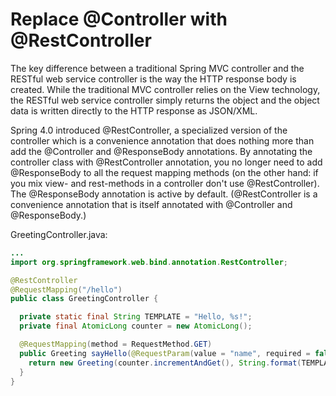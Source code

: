 # Replace @Controller with @RestController

The key difference between a traditional Spring MVC controller and the RESTful web service controller is the way the HTTP response body is created. While the traditional MVC controller relies on the View technology, the RESTful web service controller simply returns the object and the object data is written directly to the HTTP response as JSON/XML.

Spring 4.0 introduced @RestController, a specialized version of the controller which is a convenience annotation that does nothing more than add the @Controller and @ResponseBody annotations. By annotating the controller class with @RestController annotation, you no longer need to add @ResponseBody to all the request mapping methods (on the other hand: if you mix view- and rest-methods in a controller don't use @RestController). The @ResponseBody annotation is active by default. (@RestController is a convenience annotation that is itself annotated with @Controller and @ResponseBody.)

GreetingController.java:

```java
...
import org.springframework.web.bind.annotation.RestController;

@RestController
@RequestMapping("/hello")
public class GreetingController {

  private static final String TEMPLATE = "Hello, %s!";
  private final AtomicLong counter = new AtomicLong();

  @RequestMapping(method = RequestMethod.GET)
  public Greeting sayHello(@RequestParam(value = "name", required = false, defaultValue = "Stranger") String name) {
    return new Greeting(counter.incrementAndGet(), String.format(TEMPLATE, name));
  }
}
```
